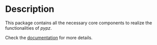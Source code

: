 # Description

This package contains all the necessary core components to realize the
functionalities of *pypz*.

Check the [documentation](https://lazlowa.github.io/pypz-python/index.html) for
more details.

